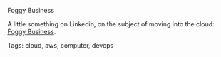 Foggy Business

A little something on Linkedin, on the subject of moving into the cloud: 
[Foggy Business](https://www.linkedin.com/pulse/foggy-business-jakob-dalsgaard).

Tags: cloud, aws, computer, devops
